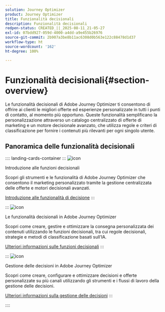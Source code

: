 ```yaml
---
solution: Journey Optimizer
product: Journey Optimizer
title: Funzionalità decisionali
description: Funzionalità decisionali
redpen-status: CREATED_||_2025-08-11_21-05-27
exl-id: 07bdd927-059d-4000-a4dd-a9e455b26976
source-git-commit: 2b907a3be8b11ac6308d0b563e122c88478d1d37
workflow-type: ht
source-wordcount: '162'
ht-degree: 100%

---
```


# Funzionalità decisionali{#section-overview}

Le funzionalità decisionali di Adobe Journey Optimizer ti consentono di offrire ai clienti le migliori offerte ed esperienze personalizzate in tutti i punti di contatto, al momento più opportuno. Queste funzionalità semplificano la personalizzazione attraverso un catalogo centralizzato di offerte di marketing e un motore decisionale avanzato, che utilizza regole e criteri di classificazione per fornire i contenuti più rilevanti per ogni singolo utente.

## Panoramica delle funzionalità decisionali

:::: landing-cards-container
:::
![icon](https://cdn.experienceleague.adobe.com/icons/book.svg?lang=it)

Introduzione alle funzioni decisionali

Scopri gli strumenti e le funzionalità di Adobe Journey Optimizer che consentono il marketing personalizzato tramite la gestione centralizzata delle offerte e motori decisionali avanzati.

[Introduzione alle funzionalità di decisione](../using/experience-decisioning/gs-decision.md)
:::

:::
![icon](https://cdn.experienceleague.adobe.com/icons/puzzle-piece.svg?lang=it)

Le funzionalità decisionali in Adobe Journey Optimizer

Scopri come creare, gestire e ottimizzare la consegna personalizzata dei contenuti utilizzando le funzioni decisionali, tra cui regole decisionali, strategie e metodi di classificazione basati sull’IA.

[Ulteriori informazioni sulle funzioni decisionali](experience-decisioning-landing-page.md)
:::

:::
![icon](https://cdn.experienceleague.adobe.com/icons/gear.svg?lang=it)

Gestione delle decisioni in Adobe Journey Optimizer

Scopri come creare, configurare e ottimizzare decisioni e offerte personalizzate su più canali utilizzando gli strumenti e i flussi di lavoro della gestione delle decisioni.

[Ulteriori informazioni sulla gestione delle decisioni](offer-decisioning-landing-page.md)
:::

::::

